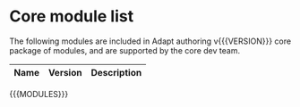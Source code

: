 # Core module list
The following modules are included in Adapt authoring v{{{VERSION}}} core package of modules, and are supported by the core dev team.

| Name | Version | Description |
| ---- | :-----: | ----------- |
{{{MODULES}}}
